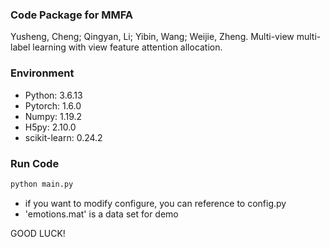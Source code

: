 ### Code Package for MMFA

Yusheng, Cheng; Qingyan, Li; Yibin, Wang; Weijie, Zheng. Multi-view multi-label learning with view feature attention allocation.

### Environment
- Python: 3.6.13
- Pytorch: 1.6.0
- Numpy: 1.19.2
- H5py: 2.10.0
- scikit-learn: 0.24.2

### Run Code
```bash
python main.py
```
- if you want to modify configure, you can reference to config.py
- 'emotions.mat' is a data set for demo

GOOD LUCK!
